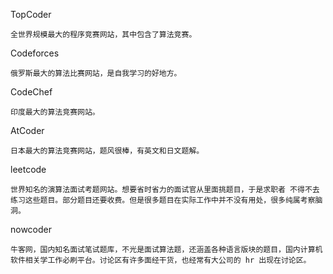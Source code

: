 TopCoder

    全世界规模最大的程序竞赛网站，其中包含了算法竞赛。 

Codeforces

    俄罗斯最大的算法比赛网站，是自我学习的好地方。

CodeChef

    印度最大的算法竞赛网站。 

AtCoder

    日本最大的算法竞赛网站，题风很棒，有英文和日文题解。 

leetcode

    世界知名的演算法面试考题网站。想要省时省力的面试官从里面挑题目，于是求职者 不得不去练习这些题目。部分题目还要收费。但是很多题目在实际工作中并不没有用处，很多纯属考察脑洞。 

nowcoder

    牛客网，国内知名面试笔试题库，不光是面试算法题，还涵盖各种语言版块的题目，国内计算机软件相关学工作必刷平台。讨论区有许多面经干货，也经常有大公司的 hr 出现在讨论区。
